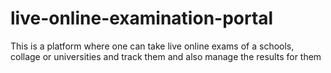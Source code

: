 # live-online-examination-portal
This is a platform where one can take live online exams of a schools, collage or universities and track them and also manage the results for them
